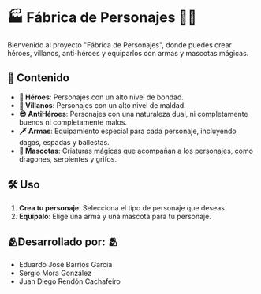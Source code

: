 # 🏭 Fábrica de Personajes 🦸🦹

Bienvenido al proyecto "Fábrica de Personajes", donde puedes crear héroes, villanos, anti-héroes y equiparlos con armas y mascotas mágicas.

## 📜 Contenido

- **🦸 Héroes**: Personajes con un alto nivel de bondad.
- **🦹 Villanos**: Personajes con un alto nivel de maldad.
- **😎 AntiHéroes**: Personajes con una naturaleza dual, ni completamente buenos ni completamente malos.
- **🗡️ Armas**: Equipamiento especial para cada personaje, incluyendo dagas, espadas y ballestas.
- **🐉 Mascotas**: Criaturas mágicas que acompañan a los personajes, como dragones, serpientes y grifos.

## 🛠️ Uso

1. **Crea tu personaje**: Selecciona el tipo de personaje que deseas.
2. **Equípalo**: Elige una arma y una mascota para tu personaje.

## 🫂Desarrollado por: 🫂

- Eduardo José Barrios García
- Sergio Mora González
- Juan Diego Rendón Cachafeiro
